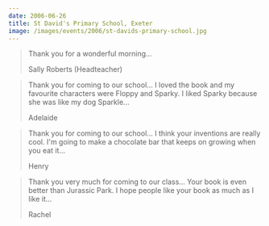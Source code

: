 ```yaml
---
date: 2006-06-26
title: St David's Primary School, Exeter
image: /images/events/2006/st-davids-primary-school.jpg
---
```


> Thank you for a wonderful morning...
> 
> <footer>Sally Roberts (Headteacher)</footer>

<span></span>

> Thank you for coming to our school... I loved the book and my favourite characters were Floppy and Sparky. I liked Sparky because she was like my dog Sparkle...
> 
> <footer>Adelaide</footer>

<span></span>

> Thank you for coming to our school... I think your inventions are really cool. I'm going to make a chocolate bar that keeps on growing when you eat it...
> 
> <footer>Henry</footer>

<span></span>

> Thank you very much for coming to our class... Your book is even better than Jurassic Park. I hope people like your book as much as I like it...
> 
> <footer>Rachel</footer>
